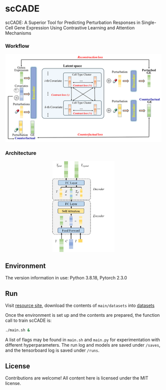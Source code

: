 # scCADE
scCADE: A Superior Tool for Predicting Perturbation Responses in Single-Cell Gene Expression Using Contrastive Learning and Attention Mechanisms

### Workflow
<p align="center">
  <img src="Figs/flow.png" width="800" />
</p>

### Architecture
<p align="center">
  <img src="Figs/architecture.png" width="200" />
</p>



## Environment
The version information in use: Python 3.8.18, Pytorch 2.3.0



## Run

Visit [resource site](https://osf.io/5n2mz/), download the contents of `main/datasets` into [datasets](datasets) 


Once the environment is set up and the contents are prepared, the function call to train scCADE is:

```bash
./main.sh &
```

A list of flags may be found in `main.sh` and `main.py` for experimentation with different hyperparameters. The run log and models are saved under `/saves`, and the tensorboard log is saved under `/runs`.

## License

Contributions are welcome! All content here is licensed under the MIT license.
